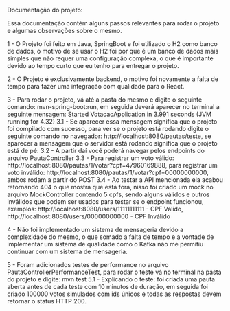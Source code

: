 Documentação do projeto:

Essa documentação contém alguns passos relevantes para rodar o projeto e algumas observações sobre o mesmo.

1 - O Projeto foi feito em Java, SpringBoot e foi utilizado o H2 como banco de dados, o motivo de se usar o H2 foi por que é um banco de dados mais simples que não requer uma configuração complexa, o que é importante devido ao tempo curto que eu tenho para entregar o projeto.

2 - O Projeto é exclusivamente backend, o motivo foi novamente a falta de tempo para fazer uma integração com qualidade para o React.

3 - Para rodar o projeto, vá até a pasta do mesmo e digite o seguinte comando: mvn-spring-boot:run, em seguida deverá aparecer no terminal a seguinte mensagem: Started VotacaoApplication in 3.991 seconds (JVM running for 4.32)
3.1 - Se aparecer essa mensagem significa que o projeto foi compilado com sucesso, para ver se o projeto está rodando digite o seguinte comando no navegador: http://localhost:8080/pautas/teste, se aparecer a mensagem que o servidor está rodando significa que o projeto está de pé:
3.2 - A partir daí você poderá navegar pelos endpoints do arquivo PautaController
3.3 - Para registrar um voto válido: http://localhost:8080/pautas/1/votar?cpf=47960169888, para registrar um voto inválido: http://localhost:8080/pautas/1/votar?cpf=00000000000, ambos rodam a partir do POST
3.4 - Ao testar a API mencionada ela acabou retornando 404 o que mostra que está fora, nisso foi criado um mock no arquivo MockController contendo 5 cpfs, sendo alguns válidos e outros inválidos que podem ser usados para testar se o endpoint funcionou, exemplos: http://localhost:8080/users/11111111111 - CPF Válido, http://localhost:8080/users/00000000000 - CPF Inválido

4 - Não foi implementado um sistema de mensageria devido a complexidade do mesmo, o que somado a falta de tempo e a vontade de implementar um sistema de qualidade como o Kafka não me permitiu continuar com um sistema de mensageria.

5 - Foram adicionados testes de performance no arquivo PautaControllerPerformanceTest, para rodar o teste vá no terminal na pasta do projeto e digite: mvn test
5.1 - Explicando o teste: foi criada uma pauta aberta antes de cada teste com 10 minutos de duração, em seguida foi criado 100000 votos simulados com ids únicos e todas as respostas devem retornar o status HTTP 200.

